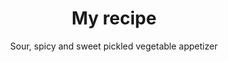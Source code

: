 ---
layout: recipe
title: My recipe
subtitle: Sour, spicy and sweet pickled vegetable appetizer
image:
date:

authorName:
authorURL:
sourceName: My cookbook
sourceLocation: 43
#sourceIMG: /images/cookbook/my-recipe.jpg
category: Appetizers
cuisine: American
tags:
  - Sour
  - Spicy
  - Sweet
  - Pickled
yield:
prepTime:
cookTime:
subcomponents:
  - title: Optional
    ingredients:
      - One
      - Two
    directions:
      - One
      - Two
  - title: More
    ingredients:
      - One
      - Two (optional)

ingredients:
  - One
  - Two
  - Three

directions:
  - Firstly,
  - Secondly,
---